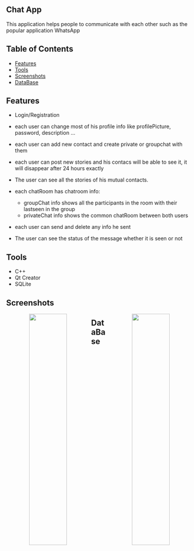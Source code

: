 ## Chat App
This application helps people to communicate with each other such as the popular application WhatsApp


## Table of Contents
- [Features](#Features)
- [Tools](#Tools)
- [Screenshots](#Screenshots)
- [DataBase](#DataBase)

## Features
- Login/Registration
- each user can change most of his profile info like profilePicture, password, description ...
- each user can add new contact and create private or groupchat with them
- each user can post new stories and his contacs will be able to see it, it will disappear after 24 hours exactly
- The user can see all the stories of his mutual contacts.
- each chatRoom has chatroom info:
  - groupChat info shows all the participants in the room with their lastseen in the group   
  - privateChat info shows the common chatRoom between both users               
                            
- each user can send and delete any info he sent
- The user can see the status of the message whether it is seen or not

## Tools
- C++
- Qt Creator
- SQLite

## Screenshots
<p align="center">
  <img src="https://user-images.githubusercontent.com/83420413/171510827-1dd162e3-3a7e-4e22-bf2f-7f45542f6f26.png" width="45%" height="40%" align="left"/>
  <img src="https://user-images.githubusercontent.com/83420413/171510787-1f781ed4-e0bc-48d8-90cf-e818d7eefbd6.png" width="45%" height="40%" align="right"/>
</p>


## DataBase



